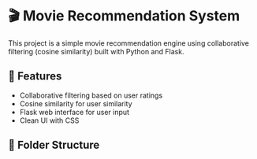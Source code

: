 # 🎬 Movie Recommendation System

This project is a simple movie recommendation engine using collaborative filtering (cosine similarity) built with Python and Flask.

## 📌 Features

- Collaborative filtering based on user ratings
- Cosine similarity for user similarity
- Flask web interface for user input
- Clean UI with CSS

## 📂 Folder Structure

